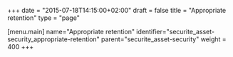 +++
date = "2015-07-18T14:15:00+02:00"
draft = false
title = "Appropriate retention"
type = "page"

[menu.main]
name="Appropriate retention"
identifier="securite_asset-security_appropriate-retention"
parent="securite_asset-security"
weight = 400
+++